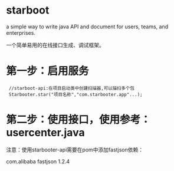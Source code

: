 # starboot

a simple way to write java API and document for users, teams, and enterprises.

一个简单易用的在线接口生成、调试框架。

# 第一步：启用服务
	 //starboot-api:在项目启动类中创建扫描器,可以描扫多个包
	 Starbooter.star("项目名称","com.starbooter.app"...);
  
# 第二步：使用接口，使用参考：usercenter.java

注意：使用starbooter-api需要在pom中添加fastjson依赖：

 <dependency>
    <groupId>com.alibaba</groupId>
    <artifactId>fastjson</artifactId>
    <version>1.2.4</version>
</dependency>
